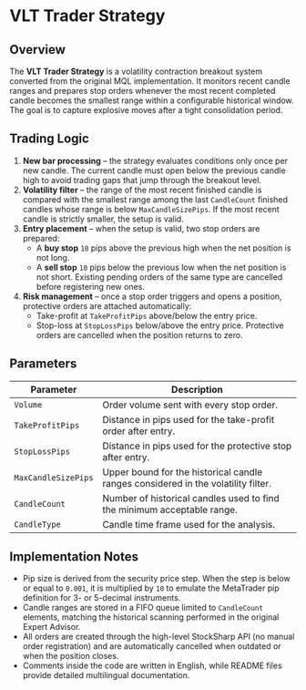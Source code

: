 # VLT Trader Strategy

## Overview

The **VLT Trader Strategy** is a volatility contraction breakout system converted from the original MQL implementation. It monitors
recent candle ranges and prepares stop orders whenever the most recent completed candle becomes the smallest range within a
configurable historical window. The goal is to capture explosive moves after a tight consolidation period.

## Trading Logic

1. **New bar processing** – the strategy evaluates conditions only once per new candle. The current candle must open below the
   previous candle high to avoid trading gaps that jump through the breakout level.
2. **Volatility filter** – the range of the most recent finished candle is compared with the smallest range among the last
   `CandleCount` finished candles whose range is below `MaxCandleSizePips`. If the most recent candle is strictly smaller, the
   setup is valid.
3. **Entry placement** – when the setup is valid, two stop orders are prepared:
   - A **buy stop** `10` pips above the previous high when the net position is not long.
   - A **sell stop** `10` pips below the previous low when the net position is not short.
   Existing pending orders of the same type are cancelled before registering new ones.
4. **Risk management** – once a stop order triggers and opens a position, protective orders are attached automatically:
   - Take-profit at `TakeProfitPips` above/below the entry price.
   - Stop-loss at `StopLossPips` below/above the entry price.
   Protective orders are cancelled when the position returns to zero.

## Parameters

| Parameter | Description |
|-----------|-------------|
| `Volume` | Order volume sent with every stop order. |
| `TakeProfitPips` | Distance in pips used for the take-profit order after entry. |
| `StopLossPips` | Distance in pips used for the protective stop after entry. |
| `MaxCandleSizePips` | Upper bound for the historical candle ranges considered in the volatility filter. |
| `CandleCount` | Number of historical candles used to find the minimum acceptable range. |
| `CandleType` | Candle time frame used for the analysis. |

## Implementation Notes

- Pip size is derived from the security price step. When the step is below or equal to `0.001`, it is multiplied by `10` to
  emulate the MetaTrader pip definition for 3- or 5-decimal instruments.
- Candle ranges are stored in a FIFO queue limited to `CandleCount` elements, matching the historical scanning performed in the
  original Expert Advisor.
- All orders are created through the high-level StockSharp API (no manual order registration) and are automatically cancelled when
  outdated or when the position closes.
- Comments inside the code are written in English, while README files provide detailed multilingual documentation.
